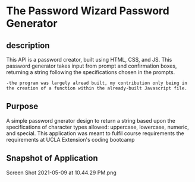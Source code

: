 # The Password Wizard Password Generator 

## description
 This API is a password creator, built using HTML, CSS, and JS.
This password generator takes input from prompt and confirmation boxes, returning a string following the specifications chosen in the prompts.

    -the program was largely alread built, my contribution only being in the creation of a function within the already-built Javascript file. 

## Purpose 
A simple password gnerator design to return a string based upon the specifications of character types allowed: uppercase, lowercase, numeric, and special. This application was meant to fulfil course requirements the requirements at UCLA Extension's coding bootcamp

## Snapshot of Application 

Screen Shot 2021-05-09 at 10.44.29 PM.png